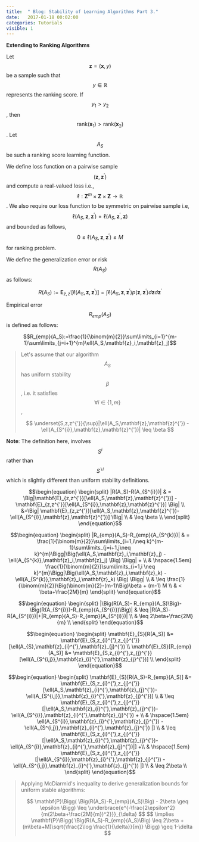 ```yaml
---
title:  " Blog: Stability of Learning Algorithms Part 3."
date:   2017-01-18 00:02:00
categories: Tutorials
visible: 1
---
```



**Extending to Ranking Algorithms**


Let $$\mathbf{z}=(\mathbf{x},y)$$ be a sample such that $$y\in \mathbb{R}$$ represents the ranking score. If $$y_1>y_2$$, then $$\mathrm{rank}(\mathbf{x}_1)>\mathrm{rank}(\mathbf{x}_2)$$. Let $$A_{S}$$ be such a ranking score learning function.

We define loss function on a pairwise sample $$(\mathbf{z},\mathbf{z}^{'})$$ and compute a real-valued loss i.e., $$\ell:\mathbf{Z}^{m} \times \mathbf{Z}\times \mathbf{Z} \rightarrow \mathbb{R}$$. We also require our loss function to be symmetric on pairwise sample i.e, $$\ell(A_S,\mathbf{z},\mathbf{z}^{'})=\ell(A_S,\mathbf{z}^{'},\mathbf{z})$$ and bounded as follows, $$0\leq \ell(A_S,\mathbf{z},\mathbf{z}^{'}) \leq M$$ for ranking problem.

We define the generalization error or risk $$R(A_S)$$ as follows:

$$R(A_S):=\mathbf{E}_{z,z^{'}}[\ell(A_S,\mathbf{z},\mathbf{z}^{'})]=\int \ell(A_S,\mathbf{z},\mathbf{z}^{'}) p(\mathbf{z},\mathbf{z}^{'}) d\mathbf{z}d\mathbf{z}^{'}$$

Empirical error $$R_{emp}(A_S)$$ is defined as follows:

$$R_{emp}(A_S):=\frac{1}{\binom{m}{2}}\sum\limits_{i=1}^{m-1}\sum\limits_{j=i+1}^{m}\ell(A_S,\mathbf{z}_i,\mathbf{z}_j)$$


>Let's assume that our algorithm $$A_S$$ has uniform stability $$\beta$$, i.e.  it satisfies $$\forall i\in\{1,m\}$$,
>
>$$ \underset{S,z,z^{'}}{\sup}|\ell(A_S,\mathbf{z},\mathbf{z}^{'}) -\ell(A_{S^{i}},\mathbf{z},\mathbf{z}^{'})| \leq \beta $$

**Note**: The definition here, involves $$S^{i}$$ rather than $$S^{\backslash i}$$ which is slightly different than uniform stability definitions.


$$\begin{equation}
\begin{split}
|R(A_S)-R(A_{S^{i}})| & = \Big|\mathbf{E}_{z,z^{'}}[\ell(A_S,\mathbf{z},\mathbf{z}^{'})] - \mathbf{E}_{z,z^{'}}[\ell(A_{S^{i}},\mathbf{z},\mathbf{z}^{'})] \Big|  \\
&=\Big| \mathbf{E}_{z,z^{'}}[\ell(A_S,\mathbf{z},\mathbf{z}^{'})-\ell(A_{S^{i}},\mathbf{z},\mathbf{z}^{'})] \Big| \\
& \leq \beta \\
\end{split}
\end{equation}$$

$$\begin{equation}
\begin{split}
|R_{emp}(A_S)-R_{emp}(A_{S^{k}})| & =  \frac{1}{\binom{m}{2}}\sum\limits_{i=1,i\neq k}^{m-1}\sum\limits_{j=i+1,j\neq k}^{m}\Bigg|\Big(\ell(A_S,\mathbf{z}_i,\mathbf{z}_j) - \ell(A_{S^{k}},\mathbf{z}_i,\mathbf{z}_j) \Big) \Bigg| + \\
& \hspace{1.5em} \frac{1}{\binom{m}{2}}\sum\limits_{i=1,i \neq k}^{m}\Bigg|\Big(\ell(A_S,\mathbf{z}_i,\mathbf{z}_k) - \ell(A_{S^{k}},\mathbf{z}_i,\mathbf{z}_k) \Big) \Bigg|  \\
& \leq  \frac{1}{\binom{m}{2}}\Big(\binom{m}{2}-(m-1)\Big)\beta + (m-1) M \\
& < \beta+\frac{2M}{m}
\end{split}
\end{equation}$$

$$\begin{equation}
\begin{split}
|\Big(R(A_S)- R_{emp}(A_S)\Big)-\Big(R(A_{S^{i}})-R_{emp}(A_{S^{i}})\Big)| & \leq |R(A_S)-R(A_{S^{i}})|+|R_{emp}(A_S)-R_{emp}(A_{S^{i}})| \\
& \leq 2\beta+\frac{2M}{m} \\
\end{split}
\end{equation}$$

$$\begin{equation}
\begin{split}
\mathbf{E}_{S}[R(A_S)] &= \mathbf{E}_{S,z_{i}^{'},z_{j}^{'}}[\ell(A_{S},\mathbf{z}_{i}^{'},\mathbf{z}_{j}^{'}) \\
\mathbf{E}_{S}[R_{emp}(A_S)] &= \mathbf{E}_{S,z_{i}^{'},z_{j}^{'}}[\ell(A_{S^{i,j}},\mathbf{z}_{i}^{'},\mathbf{z}_{j}^{'})] \\
\end{split}
\end{equation}$$

$$\begin{equation}
\begin{split}
\mathbf{E}_{S}[R(A_S)-R_{emp}(A_S)] &= \mathbf{E}_{S,z_{i}^{'},z_{j}^{'}}[\ell(A_S,\mathbf{z}_{i}^{'},\mathbf{z}_{j}^{'})-\ell(A_{S^{i,j}},\mathbf{z}_{i}^{'},\mathbf{z}_{j}^{'})] \\
& \leq \mathbf{E}_{S,z_{i}^{'},z_{j}^{'}}[|\ell(A_S,\mathbf{z}_{i}^{'},\mathbf{z}_{j}^{'})-\ell(A_{S^{i}},\mathbf{z}_{i}^{'},\mathbf{z}_{j}^{'}) + \\
& \hspace{1.5em} \ell(A_{S^{i}},\mathbf{z}_{i}^{'},\mathbf{z}_{j}^{'})   -\ell(A_{S^{i,j}},\mathbf{z}_{i}^{'},\mathbf{z}_{j}^{'}) |] \\
& \leq \mathbf{E}_{S,z_{i}^{'},z_{j}^{'}}[|\ell(A_S,\mathbf{z}_{i}^{'},\mathbf{z}_{j}^{'})-\ell(A_{S^{i}},\mathbf{z}_{i}^{'},\mathbf{z}_{j}^{'})|] +\\
& \hspace{1.5em} \mathbf{E}_{S,z_{i}^{'},z_{j}^{'}}[|\ell(A_{S^{i}},\mathbf{z}_{i}^{'},\mathbf{z}_{j}^{'})   -\ell(A_{S^{i,j}},\mathbf{z}_{i}^{'},\mathbf{z}_{j}^{'}) |] \\
& \leq 2\beta \\
\end{split}
\end{equation}$$

>Applying McDiarmid's inequality to derive generalization bounds for uniform stable algorithms:
>
><center>$$ \mathbf{P}\Bigg( \Big(R(A_S)-R_{emp}(A_S)\Big)  - 2\beta \geq   \epsilon \Bigg)  \leq \underbrace{e^{-\frac{2\epsilon^2}{m(2\beta+\frac{2M}{m})^2}}}_{\delta} $$
>$$ \implies    \mathbf{P}\Bigg( \Big(R(A_S)-R_{emp}(A_S)\Big) \leq  2\beta +  (m\beta+M)\sqrt{\frac{2\log \frac{1}{\delta}}{m}} \Bigg) \geq 1-\delta $$</center>
